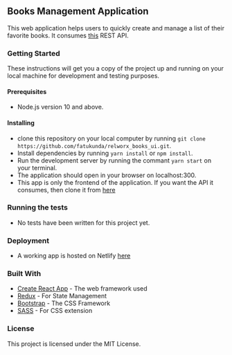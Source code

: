 ## Books Management Application

This web application helps users to quickly create and manage a list of their favorite books.
It consumes [this](https://github.com/fatukunda/relworx_book_manager) REST API.

### Getting Started

These instructions will get you a copy of the project up and running on your local machine for development and testing purposes.

#### Prerequisites

 - Node.js version 10 and above.

#### Installing

 - clone this repository on your local computer by running `git clone https://github.com/fatukunda/relworx_books_ui.git`.
 - Install dependencies by running `yarn install` or `npm install`.
 - Run the development server by running the commant `yarn start` on your terminal.
 - The application should open in your browser on localhost:300.
 - This app is only the frontend of the application. If you want the API it consumes, then clone it from [here](https://github.com/fatukunda/relworx_book_manager)


### Running the tests

 - No tests have been written for this project yet.

### Deployment

 - A working app is hosted on Netlify [here](https://relworxbooks.netlify.app/)

### Built With

* [Create React App](https://create-react-app.dev/docs/getting-started/) - The web framework used
* [Redux](https://redux.js.org/) - For State Management
* [Bootstrap](https://getbootstrap.com/) - The CSS Framework
* [SASS](https://sass-lang.com/) - For CSS extension


### License

This project is licensed under the MIT License.

